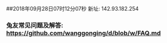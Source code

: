 ##2018年09月28日07时12分07秒 新址: 142.93.182.254
### 兔友常见问题及解答: https://github.com/wanggonging/d/blob/w/FAQ.md
